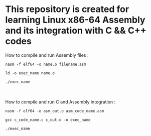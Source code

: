 # This repository is created for learning Linux x86-64 Assembly and its integration with C && C++ codes

How to compile and run Assembly files :

    nasm -f elf64 -o name.o filename.asm

    ld -o exec_name name.o

    ./exec_name
<br />
<br />
How to compile and run C and Assembly integration :

    nasm -f elf64 -o asm_out.o asm_code_name.asm

    gcc c_code_name.c c_out.o -o exec_name

    ./exec_name
